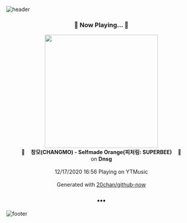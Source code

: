 ![header](https://capsule-render.vercel.app/api?type=wave&height=170&section=header&text=Hi.%20I'm%20SHIFT&fontColor=090707&fontAlignX=45&fontAlignY=65&fontSize=100)

<h3 align="center">🎵 Now Playing... 🎵</h3>
<p align="center">
  <a href="https://music.youtube.com/channel/UCwPpkv2G2jCAI7bFv7dADWg">
    <img width="300" src="https://lh3.googleusercontent.com/S6eAG2QodcZ8ZlBa_HSE9dImEH7GyyBcf9Nb1TQtkokADqkoVBJDyMabytDASSnuSqY74iaTFIIVpDs">
  </a>
  <br>
  🎵&nbsp&nbsp&nbsp <b>창모(CHANGMO) - Selfmade Orange(피처링: SUPERBEE)</b> &nbsp&nbsp&nbsp🎵
  <br>
  on <b>Dnsg</b>
  
  <br />
  <br />
  12/17/2020 16:56 Playing on YTMusic
  <br />
  <br />
  Generated with <a href="https://github.com/20chan/github-now">20chan/github-now</a>
</p>

<h3 align="center">•••</h3>

![footer](https://capsule-render.vercel.app/api?type=wave&height=150&section=footer)

